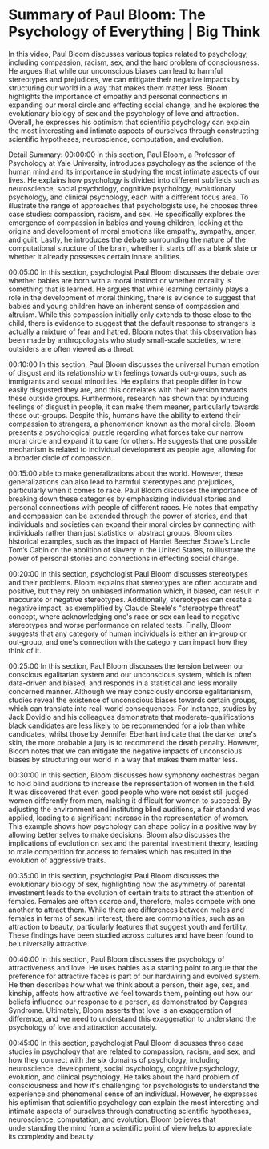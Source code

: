 # Summary of Paul Bloom: The Psychology of Everything | Big Think

In this video, Paul Bloom discusses various topics related to psychology, including compassion, racism, sex, and the hard problem of consciousness. He argues that while our unconscious biases can lead to harmful stereotypes and prejudices, we can mitigate their negative impacts by structuring our world in a way that makes them matter less. Bloom highlights the importance of empathy and personal connections in expanding our moral circle and effecting social change, and he explores the evolutionary biology of sex and the psychology of love and attraction. Overall, he expresses his optimism that scientific psychology can explain the most interesting and intimate aspects of ourselves through constructing scientific hypotheses, neuroscience, computation, and evolution.

Detail Summary: 
00:00:00
In this section, Paul Bloom, a Professor of Psychology at Yale University, introduces psychology as the science of the human mind and its importance in studying the most intimate aspects of our lives. He explains how psychology is divided into different subfields such as neuroscience, social psychology, cognitive psychology, evolutionary psychology, and clinical psychology, each with a different focus area. To illustrate the range of approaches that psychologists use, he chooses three case studies: compassion, racism, and sex. He specifically explores the emergence of compassion in babies and young children, looking at the origins and development of moral emotions like empathy, sympathy, anger, and guilt. Lastly, he introduces the debate surrounding the nature of the computational structure of the brain, whether it starts off as a blank slate or whether it already possesses certain innate abilities.

00:05:00
In this section, psychologist Paul Bloom discusses the debate over whether babies are born with a moral instinct or whether morality is something that is learned. He argues that while learning certainly plays a role in the development of moral thinking, there is evidence to suggest that babies and young children have an inherent sense of compassion and altruism. While this compassion initially only extends to those close to the child, there is evidence to suggest that the default response to strangers is actually a mixture of fear and hatred. Bloom notes that this observation has been made by anthropologists who study small-scale societies, where outsiders are often viewed as a threat.

00:10:00
In this section, Paul Bloom discusses the universal human emotion of disgust and its relationship with feelings towards out-groups, such as immigrants and sexual minorities. He explains that people differ in how easily disgusted they are, and this correlates with their aversion towards these outside groups. Furthermore, research has shown that by inducing feelings of disgust in people, it can make them meaner, particularly towards these out-groups. Despite this, humans have the ability to extend their compassion to strangers, a phenomenon known as the moral circle. Bloom presents a psychological puzzle regarding what forces take our narrow moral circle and expand it to care for others. He suggests that one possible mechanism is related to individual development as people age, allowing for a broader circle of compassion.

00:15:00
able to make generalizations about the world. However, these generalizations can also lead to harmful stereotypes and prejudices, particularly when it comes to race. Paul Bloom discusses the importance of breaking down these categories by emphasizing individual stories and personal connections with people of different races. He notes that empathy and compassion can be extended through the power of stories, and that individuals and societies can expand their moral circles by connecting with individuals rather than just statistics or abstract groups. Bloom cites historical examples, such as the impact of Harriet Beecher Stowe’s Uncle Tom’s Cabin on the abolition of slavery in the United States, to illustrate the power of personal stories and connections in effecting social change.

00:20:00
In this section, psychologist Paul Bloom discusses stereotypes and their problems. Bloom explains that stereotypes are often accurate and positive, but they rely on unbiased information which, if biased, can result in inaccurate or negative stereotypes. Additionally, stereotypes can create a negative impact, as exemplified by Claude Steele's "stereotype threat" concept, where acknowledging one's race or sex can lead to negative stereotypes and worse performance on related tests. Finally, Bloom suggests that any category of human individuals is either an in-group or out-group, and one's connection with the category can impact how they think of it.

00:25:00
In this section, Paul Bloom discusses the tension between our conscious egalitarian system and our unconscious system, which is often data-driven and biased, and responds in a statistical and less morally concerned manner. Although we may consciously endorse egalitarianism, studies reveal the existence of unconscious biases towards certain groups, which can translate into real-world consequences. For instance, studies by Jack Dovidio and his colleagues demonstrate that moderate-qualifications black candidates are less likely to be recommended for a job than white candidates, whilst those by Jennifer Eberhart indicate that the darker one's skin, the more probable a jury is to recommend the death penalty. However, Bloom notes that we can mitigate the negative impacts of unconscious biases by structuring our world in a way that makes them matter less.

00:30:00
In this section, Bloom discusses how symphony orchestras began to hold blind auditions to increase the representation of women in the field. It was discovered that even good people who were not sexist still judged women differently from men, making it difficult for women to succeed. By adjusting the environment and instituting blind auditions, a fair standard was applied, leading to a significant increase in the representation of women. This example shows how psychology can shape policy in a positive way by allowing better selves to make decisions. Bloom also discusses the implications of evolution on sex and the parental investment theory, leading to male competition for access to females which has resulted in the evolution of aggressive traits.

00:35:00
In this section, psychologist Paul Bloom discusses the evolutionary biology of sex, highlighting how the asymmetry of parental investment leads to the evolution of certain traits to attract the attention of females. Females are often scarce and, therefore, males compete with one another to attract them. While there are differences between males and females in terms of sexual interest, there are commonalities, such as an attraction to beauty, particularly features that suggest youth and fertility. These findings have been studied across cultures and have been found to be universally attractive.

00:40:00
In this section, Paul Bloom discusses the psychology of attractiveness and love. He uses babies as a starting point to argue that the preference for attractive faces is part of our hardwiring and evolved system. He then describes how what we think about a person, their age, sex, and kinship, affects how attractive we feel towards them, pointing out how our beliefs influence our response to a person, as demonstrated by Capgras Syndrome. Ultimately, Bloom asserts that love is an exaggeration of difference, and we need to understand this exaggeration to understand the psychology of love and attraction accurately.

00:45:00
In this section, psychologist Paul Bloom discusses three case studies in psychology that are related to compassion, racism, and sex, and how they connect with the six domains of psychology, including neuroscience, development, social psychology, cognitive psychology, evolution, and clinical psychology. He talks about the hard problem of consciousness and how it's challenging for psychologists to understand the experience and phenomenal sense of an individual. However, he expresses his optimism that scientific psychology can explain the most interesting and intimate aspects of ourselves through constructing scientific hypotheses, neuroscience, computation, and evolution. Bloom believes that understanding the mind from a scientific point of view helps to appreciate its complexity and beauty.

